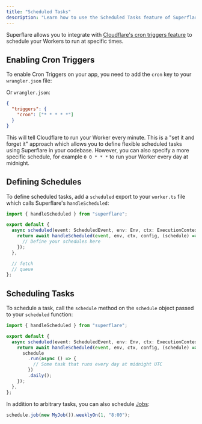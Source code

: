 ```yaml
---
title: "Scheduled Tasks"
description: "Learn how to use the Scheduled Tasks feature of Superflare powered by cron triggers"
---
```


Superflare allows you to integrate with [Cloudflare's cron triggers feature](https://developers.cloudflare.com/workers/platform/cron-triggers) to schedule your Workers to run at specific times.

## Enabling Cron Triggers

To enable Cron Triggers on your app, you need to add the `cron` key to your `wrangler.json` file:

Or `wrangler.json`:

```json
{
  "triggers": {
    "cron": ["* * * * *"]
  }
}
```

This will tell Cloudflare to run your Worker every minute. This is a "set it and forget it" approach which allows you to define flexible scheduled tasks using Superflare in your codebase. However, you can also specify a more specific schedule, for example `0 0 * * *` to run your Worker every day at midnight.

## Defining Schedules

To define scheduled tasks, add a `scheduled` export to your `worker.ts` file which calls Superflare's `handleScheduled`:

```ts
import { handleScheduled } from "superflare";

export default {
  async scheduled(event: ScheduledEvent, env: Env, ctx: ExecutionContext) {
    return await handleScheduled(event, env, ctx, config, (schedule) => {
      // Define your schedules here
    });
  },

  // fetch
  // queue
};
```

## Scheduling Tasks

To schedule a task, call the `schedule` method on the `schedule` object passed to your `scheduled` function:

```ts
import { handleScheduled } from "superflare";

export default {
  async scheduled(event: ScheduledEvent, env: Env, ctx: ExecutionContext) {
    return await handleScheduled(event, env, ctx, config, (schedule) => {
      schedule
        .run(async () => {
          // Some task that runs every day at midnight UTC
        })
        .daily();
    });
  },
};
```

In addition to arbitrary tasks, you can also schedule [Jobs](./queues):

```ts
schedule.job(new MyJob()).weeklyOn(1, "8:00");
```
